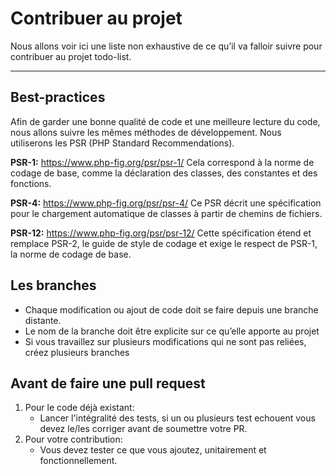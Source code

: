 # Contribuer au projet

Nous allons voir ici une liste non exhaustive de ce qu’il va falloir suivre pour contribuer au projet todo-list.

___
## Best-practices

Afin de garder une bonne qualité de code et une meilleure lecture du code, nous allons suivre les mêmes méthodes de développement. Nous utiliserons les PSR (PHP Standard Recommendations).

**PSR-1:** https://www.php-fig.org/psr/psr-1/
Cela correspond à la norme de codage de base, comme la déclaration des classes, des constantes et des fonctions.

**PSR-4:** https://www.php-fig.org/psr/psr-4/
Ce PSR décrit une spécification pour le chargement automatique de classes à partir de chemins de fichiers.

**PSR-12:** https://www.php-fig.org/psr/psr-12/
Cette spécification étend et remplace PSR-2, le guide de style de codage et exige le respect de PSR-1, la norme de codage de base.


## Les branches

- Chaque modification ou ajout de code doit se faire depuis une branche distante.
- Le nom de la branche doit être explicite sur ce qu’elle apporte au projet
- Si vous travaillez sur plusieurs modifications qui ne sont pas reliées, créez plusieurs branches

## Avant de faire une pull request

1. Pour le code déjà existant:
    - Lancer l'intégralité des tests, si un ou plusieurs test echouent vous devez le/les corriger avant de soumettre votre PR.
2. Pour votre contribution:
    - Vous devez tester ce que vous ajoutez, unitairement et fonctionnellement.
    
  
